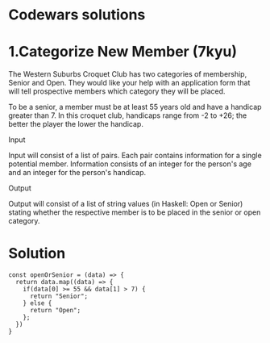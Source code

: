 # Codewars solutions


# 1.Categorize New Member (7kyu)


The Western Suburbs Croquet Club has two categories of membership, Senior and Open. They would like your help with an application form that will tell prospective members which category they will be placed.

To be a senior, a member must be at least 55 years old and have a handicap greater than 7. In this croquet club, handicaps range from -2 to +26; the better the player the lower the handicap.

Input

Input will consist of a list of pairs. Each pair contains information for a single potential member. Information consists of an integer for the person's age and an integer for the person's handicap.

Output

Output will consist of a list of string values (in Haskell: Open or Senior) stating whether the respective member is to be placed in the senior or open category.

# Solution

```
const openOrSenior = (data) => {
  return data.map((data) => {
    if(data[0] >= 55 && data[1] > 7) {
      return "Senior";
    } else {
      return "Open";
    };
  })
}

```
